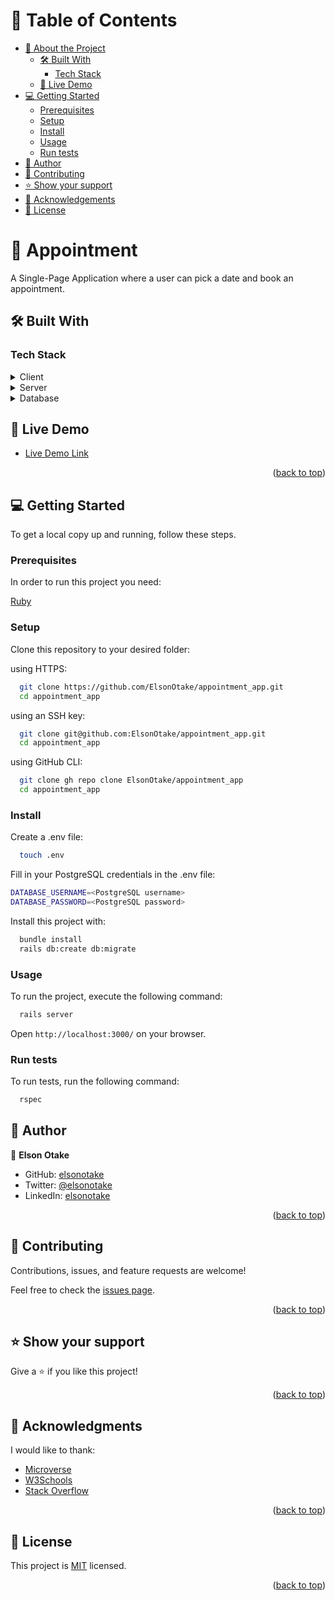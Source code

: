 <a name="readme-top"></a>

<!-- TABLE OF CONTENTS -->

# 📗 Table of Contents

- [📖 About the Project](#about-project)
  - [🛠 Built With](#built-with)
    - [Tech Stack](#tech-stack)
  - [🚀 Live Demo](#live-demo)
- [💻 Getting Started](#getting-started)
  - [Prerequisites](#prerequisites)
  - [Setup](#setup)
  - [Install](#install)
  - [Usage](#usage)
  - [Run tests](#run-tests)
- [👥 Author](#author)
- [🤝 Contributing](#contributing)
- [⭐️ Show your support](#support)
- [🙏 Acknowledgements](#acknowledgements)
- [📝 License](#license)

<!-- PROJECT DESCRIPTION -->

# 📖 Appointment <a name="about-project"></a>

A Single-Page Application where a user can pick a date and book an appointment.

## 🛠 Built With <a name="built-with"></a>

### Tech Stack <a name="tech-stack"></a>

<details>
  <summary>Client</summary>
  <ul>
    <li><a href="https://rubyonrails.org/">Ruby on Rails</a></li>
    <li><a href="https://tailwindcss.com/">Tailwind CSS</a></li>
  </ul>
</details>

<details>
  <summary>Server</summary>
  <ul>
    <li><a href="https://github.com/hotwired/turbo-rails">Turbo Rails</a></li>
    <li><a href="https://github.com/rspec/rspec-rails">RSpec Rails</a></li>
  </ul>
</details>

<details>
<summary>Database</summary>
  <ul>
    <li><a href="https://www.postgresql.org/">PostgreSQL</a></li>
  </ul>
</details>

<!-- LIVE DEMO -->

## 🚀 Live Demo <a name="live-demo"></a>

- [Live Demo Link](https://elsonotake-appointment.onrender.com)

<p align="right">(<a href="#readme-top">back to top</a>)</p>

<!-- GETTING STARTED -->

## 💻 Getting Started <a name="getting-started"></a>

To get a local copy up and running, follow these steps.

### Prerequisites <a name="prerequisites"></a>

In order to run this project you need:

[Ruby](https://www.ruby-lang.org/en/)

### Setup <a name="setup"></a>

Clone this repository to your desired folder:

using HTTPS:
```sh
  git clone https://github.com/ElsonOtake/appointment_app.git
  cd appointment_app
```

using an SSH key:
```sh
  git clone git@github.com:ElsonOtake/appointment_app.git
  cd appointment_app
```

using GitHub CLI:
```sh
  git clone gh repo clone ElsonOtake/appointment_app
  cd appointment_app
```

### Install <a name="install"></a>

Create a .env file:
```sh
  touch .env
```

Fill in your PostgreSQL credentials in the .env file:
```sh
DATABASE_USERNAME=<PostgreSQL username>
DATABASE_PASSWORD=<PostgreSQL password>
```

Install this project with:
```sh
  bundle install
  rails db:create db:migrate
```

### Usage <a name="usage"></a>

To run the project, execute the following command:

```sh
  rails server
```
Open `http://localhost:3000/` on your browser.

### Run tests <a name="run-tests"></a>

To run tests, run the following command:

```sh
  rspec
```

<!-- AUTHOR -->

## 👥 Author <a name="author"></a>

👤 **Elson Otake**

- GitHub: [elsonotake](https://github.com/elsonotake)
- Twitter: [@elsonotake](https://twitter.com/elsonotake)
- LinkedIn: [elsonotake](https://linkedin.com/in/elsonotake)

<p align="right">(<a href="#readme-top">back to top</a>)</p>

<!-- CONTRIBUTING -->

## 🤝 Contributing <a name="contributing"></a>

Contributions, issues, and feature requests are welcome!

Feel free to check the [issues page](../../issues/).

<p align="right">(<a href="#readme-top">back to top</a>)</p>

<!-- SUPPORT -->

## ⭐️ Show your support <a name="support"></a>

Give a ⭐️ if you like this project!

<p align="right">(<a href="#readme-top">back to top</a>)</p>

<!-- ACKNOWLEDGEMENTS -->

## 🙏 Acknowledgments <a name="acknowledgements"></a>

I would like to thank:

- [Microverse](https://www.microverse.org/)
- [W3Schools](https://www.w3schools.com/)
- [Stack Overflow](https://stackoverflow.com/)

<p align="right">(<a href="#readme-top">back to top</a>)</p>

<!-- LICENSE -->

## 📝 License <a name="license"></a>

This project is [MIT](./MIT.md) licensed.

<p align="right">(<a href="#readme-top">back to top</a>)</p>
